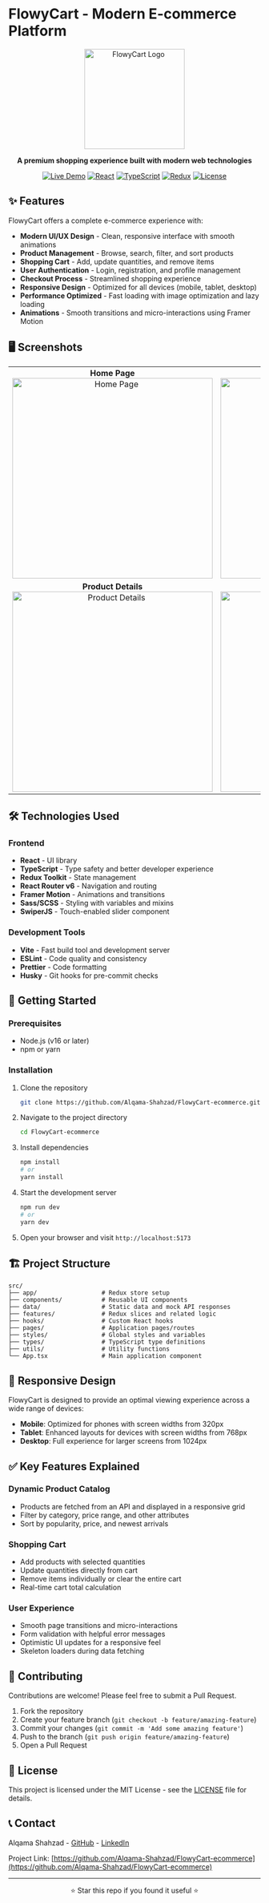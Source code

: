 # FlowyCart - Modern E-commerce Platform

<div align="center">
  <img src="public/logo.png" alt="FlowyCart Logo" width="200">
  <br>
  <p><strong>A premium shopping experience built with modern web technologies</strong></p>
  
  [![Live Demo](https://img.shields.io/badge/Live%20Demo-Visit%20Site-brightgreen)](https://alqama-shahzad.github.io/FlowyCart-ecommerce/)
  [![React](https://img.shields.io/badge/React-18.x-blue)](https://reactjs.org/)
  [![TypeScript](https://img.shields.io/badge/TypeScript-5.x-blue)](https://www.typescriptlang.org/)
  [![Redux](https://img.shields.io/badge/Redux-Toolkit-purple)](https://redux-toolkit.js.org/)
  [![License](https://img.shields.io/badge/License-MIT-green)](LICENSE)
</div>

## ✨ Features

FlowyCart offers a complete e-commerce experience with:

- **Modern UI/UX Design** - Clean, responsive interface with smooth animations
- **Product Management** - Browse, search, filter, and sort products
- **Shopping Cart** - Add, update quantities, and remove items
- **User Authentication** - Login, registration, and profile management
- **Checkout Process** - Streamlined shopping experience
- **Responsive Design** - Optimized for all devices (mobile, tablet, desktop)
- **Performance Optimized** - Fast loading with image optimization and lazy loading
- **Animations** - Smooth transitions and micro-interactions using Framer Motion

## 🖥️ Screenshots

<div align="center">
  <table>
    <tr>
      <td align="center">
        <strong>Home Page</strong><br>
        <img src="public/screenshots/home.png" alt="Home Page" width="400">
      </td>
      <td align="center">
        <strong>Collections</strong><br>
        <img src="public/screenshots/collections.png" alt="Collections" width="400">
      </td>
    </tr>
    <tr>
      <td align="center">
        <strong>Product Details</strong><br>
        <img src="public/screenshots/product-details.png" alt="Product Details" width="400">
      </td>
      <td align="center">
        <strong>Shopping Cart</strong><br>
        <img src="public/screenshots/cart.png" alt="Shopping Cart" width="400">
      </td>
    </tr>
  </table>
</div>

## 🛠️ Technologies Used

### Frontend
- **React** - UI library
- **TypeScript** - Type safety and better developer experience
- **Redux Toolkit** - State management
- **React Router v6** - Navigation and routing
- **Framer Motion** - Animations and transitions
- **Sass/SCSS** - Styling with variables and mixins
- **SwiperJS** - Touch-enabled slider component

### Development Tools
- **Vite** - Fast build tool and development server
- **ESLint** - Code quality and consistency
- **Prettier** - Code formatting
- **Husky** - Git hooks for pre-commit checks

## 🚀 Getting Started

### Prerequisites
- Node.js (v16 or later)
- npm or yarn

### Installation

1. Clone the repository
   ```bash
   git clone https://github.com/Alqama-Shahzad/FlowyCart-ecommerce.git
   ```

2. Navigate to the project directory
   ```bash
   cd FlowyCart-ecommerce
   ```

3. Install dependencies
   ```bash
   npm install
   # or
   yarn install
   ```

4. Start the development server
   ```bash
   npm run dev
   # or
   yarn dev
   ```

5. Open your browser and visit `http://localhost:5173`

## 🏗️ Project Structure

```
src/
├── app/                  # Redux store setup
├── components/           # Reusable UI components
├── data/                 # Static data and mock API responses
├── features/             # Redux slices and related logic
├── hooks/                # Custom React hooks
├── pages/                # Application pages/routes
├── styles/               # Global styles and variables
├── types/                # TypeScript type definitions
├── utils/                # Utility functions
└── App.tsx               # Main application component
```

## 📱 Responsive Design

FlowyCart is designed to provide an optimal viewing experience across a wide range of devices:

- **Mobile**: Optimized for phones with screen widths from 320px
- **Tablet**: Enhanced layouts for devices with screen widths from 768px
- **Desktop**: Full experience for larger screens from 1024px

## ✅ Key Features Explained

### Dynamic Product Catalog
- Products are fetched from an API and displayed in a responsive grid
- Filter by category, price range, and other attributes
- Sort by popularity, price, and newest arrivals

### Shopping Cart
- Add products with selected quantities
- Update quantities directly from cart
- Remove items individually or clear the entire cart
- Real-time cart total calculation

### User Experience
- Smooth page transitions and micro-interactions
- Form validation with helpful error messages
- Optimistic UI updates for a responsive feel
- Skeleton loaders during data fetching

## 🤝 Contributing

Contributions are welcome! Please feel free to submit a Pull Request.

1. Fork the repository
2. Create your feature branch (`git checkout -b feature/amazing-feature`)
3. Commit your changes (`git commit -m 'Add some amazing feature'`)
4. Push to the branch (`git push origin feature/amazing-feature`)
5. Open a Pull Request

## 📄 License

This project is licensed under the MIT License - see the [LICENSE](LICENSE) file for details.

## 📞 Contact

Alqama Shahzad - [GitHub](https://github.com/Alqama-Shahzad) - [LinkedIn](https://www.linkedin.com/in/alqama-shahzad/)

Project Link: [https://github.com/Alqama-Shahzad/FlowyCart-ecommerce](https://github.com/Alqama-Shahzad/FlowyCart-ecommerce)

---

<div align="center">
  <p>⭐ Star this repo if you found it useful ⭐</p>
</div>
